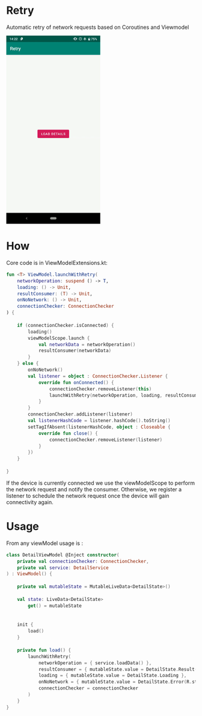 # Retry
Automatic retry of network requests based on Coroutines and Viewmodel

<img src="https://github.com/dcampogiani/Retry/blob/master/demo.gif?raw=true" width="250"> 

# How
Core code is in ViewModelExtensions.kt: 

```kotlin
fun <T> ViewModel.launchWithRetry(
    networkOperation: suspend () -> T,
    loading: () -> Unit,
    resultConsumer: (T) -> Unit,
    onNoNetwork: () -> Unit,
    connectionChecker: ConnectionChecker
) {

    if (connectionChecker.isConnected) {
        loading()
        viewModelScope.launch {
            val networkData = networkOperation()
            resultConsumer(networkData)
        }
    } else {
        onNoNetwork()
        val listener = object : ConnectionChecker.Listener {
            override fun onConnected() {
                connectionChecker.removeListener(this)
                launchWithRetry(networkOperation, loading, resultConsumer, onNoNetwork, connectionChecker)
            }
        }
        connectionChecker.addListener(listener)
        val listenerHashCode = listener.hashCode().toString()
        setTagIfAbsent(listenerHashCode, object : Closeable {
            override fun close() {
                connectionChecker.removeListener(listener)
            }
        })
    }

}
```

If the device is currently connected we use the viewModelScope to perform the network request and notify the consumer.
Otherwise, we register a listener to schedule the network request once the device will gain connectivity again.

# Usage

From any viewModel usage is : 

```kotlin
class DetailViewModel @Inject constructor(
    private val connectionChecker: ConnectionChecker,
    private val service: DetailService
) : ViewModel() {

    private val mutableState = MutableLiveData<DetailState>()

    val state: LiveData<DetailState>
        get() = mutableState


    init {
        load()
    }

    private fun load() {
        launchWithRetry(
            networkOperation = { service.loadData() },
            resultConsumer = { mutableState.value = DetailState.Result(it) },
            loading = { mutableState.value = DetailState.Loading },
            onNoNetwork = { mutableState.value = DetailState.Error(R.string.no_network_message) },
            connectionChecker = connectionChecker
        )
    }
}
```

